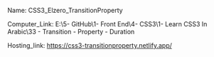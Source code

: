 
Name: CSS3_Elzero_TransitionProperty

Computer_Link: E:\5- GitHub\1- Front End\4- CSS3\1- Learn CSS3 In Arabic\33 - Transition - Property - Duration

Hosting_link: https://css3-transitionproperty.netlify.app/

